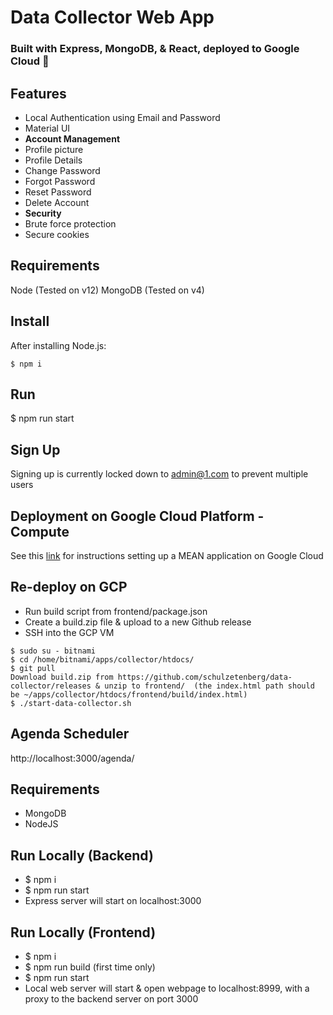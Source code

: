 # Data Collector Web App
### Built with Express, MongoDB, & React, deployed to Google Cloud 🚀

Features
-------
- Local Authentication using Email and Password
- Material UI
- **Account Management**
 - Profile picture
 - Profile Details
 - Change Password
 - Forgot Password
 - Reset Password
 - Delete Account
- **Security**
 - Brute force protection
 - Secure cookies

Requirements
-------
Node (Tested on v12)
MongoDB (Tested on v4)

Install
-------
After installing Node.js:
```console
$ npm i
```

Run
-------
$ npm run start

Sign Up
-------
Signing up is currently locked down to admin@1.com to prevent multiple users

Deployment on Google Cloud Platform - Compute
--------
See this  [link](https://cloud.google.com/community/tutorials/deploy-mean-app-mongodb-replication) for instructions setting up a MEAN application on Google Cloud

Re-deploy on GCP
--------
- Run build script from frontend/package.json
- Create a build.zip file & upload to a new Github release
- SSH into the GCP VM

```console
$ sudo su - bitnami
$ cd /home/bitnami/apps/collector/htdocs/
$ git pull
Download build.zip from https://github.com/schulzetenberg/data-collector/releases & unzip to frontend/  (the index.html path should be ~/apps/collector/htdocs/frontend/build/index.html)
$ ./start-data-collector.sh
```

Agenda Scheduler
--------
http://localhost:3000/agenda/

Requirements
--------
- MongoDB
- NodeJS

Run Locally (Backend)
--------
- $ npm i
- $ npm run start
- Express server will start on localhost:3000

Run Locally (Frontend)
--------
- $ npm i
- $ npm run build (first time only)
- $ npm run start
- Local web server will start & open webpage to localhost:8999, with a proxy to the backend server on port 3000